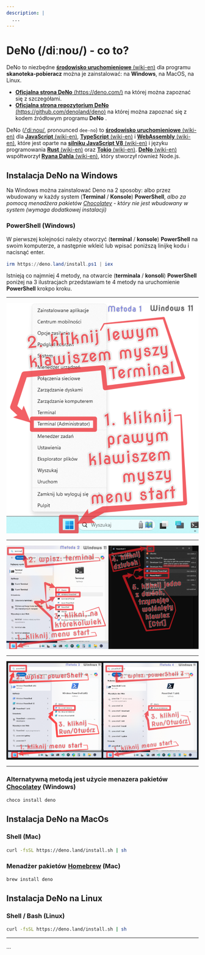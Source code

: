 ```yaml
---
description: |
  ...
---
```

# DeNo (/diːnoʊ/) - co to?

DeNo to niezbędne [**środowisko uruchomieniowe** (wiki-en)](https://en.wikipedia.org/wiki/Runtime_system) dla programu **skanoteka-pobieracz** można je zainstalować: na **Windows**, na MacOS, na Linux.

- [**Oficjalna strona DeNo** (https://deno.com/)](https://deno.com/) na której można zapoznać się z szczegółami.
- [**Oficjalna strona repozytorium DeNo** (https://github.com/denoland/deno)](https://github.com/denoland/deno) na której można zapoznać się z kodem źródłowym programu **DeNo** .

DeNo ([/ˈdiːnoʊ/](http://ipa-reader.xyz/?text=%CB%88di%CB%90no%CA%8A), pronounced
`dee-no`) to [**środowisko uruchomieniowe** (wiki-en)](https://en.wikipedia.org/wiki/Runtime_system) dla [**JavaScript** (wiki-en)](https://en.wikipedia.org/wiki/JavaScript), [**TypeScript** (wiki-en)](https://en.wikipedia.org/wiki/TypeScript) i [**WebAssembly** (wiki-en)](https://en.wikipedia.org/wiki/WebAssembly), które jest oparte na [**silniku JavaScript V8** (wiki-en)](https://en.wikipedia.org/wiki/V8_(JavaScript_engine)) i języku programowania [**Rust** (wiki-en)](https://en.wikipedia.org/wiki/Rust_(programming_language)) oraz [**Tokio** (wiki-en)](https://en.wikipedia.org/wiki/Tokio_(software)). [**DeNo** (wiki-en)](https://en.wikipedia.org/wiki/Deno_(software)) współtworzył [**Ryana Dahla** (wiki-en)](https://en.wikipedia.org/wiki/Ryan_Dahl), który stworzył również Node.js.

## Instalacja DeNo na Windows

Na Windows można zainstalować Deno na 2 sposoby: albo przez wbudowany w każdy system (**Terminal** / **Konsole**) **PowerShell**, *albo za pomocą menadżera pakietów [Chocolatey](https://chocolatey.org/packages/deno) - który nie jest wbudowany w system (wymaga dodatkowej instalacji)*

### PowerShell (Windows)

W pierwszej kolejności należy otworzyć (**terminal** / **konsole**) **PowerShell** na swoim komputerze, a następnie wkleić lub wpisać poniższą linijkę kodu i nacisnąć enter.

```powershell
irm https://deno.land/install.ps1 | iex
```

Istnieją co najmniej 4 metody, na otwarcie (**terminala** / **konsoli**) **PowerShell** poniżej na 3 ilustracjach przedstawiam te 4 metody na uruchomienie **PowerShell** krokpo kroku.

---

![..](../../../../static/imgs/docs/PowerShellOtwieranieMetoda1.webp)

---

![..](../../../../static/imgs/docs/PowerShellOtwieranieMetoda2.webp)

---

![..](../../../../static/imgs/docs/PowerShellOtwieranieMetoda3i4.webp)

---

### Alternatywną metodą jest użycie menazera pakietów [Chocolatey](https://chocolatey.org/packages/deno) (Windows)

```powershell
choco install deno
```

## Instalacja DeNo na MacOs

### Shell (Mac)

```sh
curl -fsSL https://deno.land/install.sh | sh
```

### Menadżer pakietów [Homebrew](https://formulae.brew.sh/formula/deno) (Mac)

```sh
brew install deno
```

## Instalacja DeNo na Linux

### Shell / Bash (Linux)

```sh
curl -fsSL https://deno.land/install.sh | sh
```

---

...
